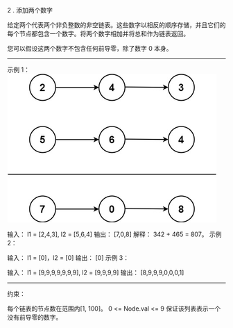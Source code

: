 2 . 添加两个数字

给定两个代表两个非负整数的非空链表。这些数字以相反的顺序存储，并且它们的每个节点都包含一个数字。将两个数字相加并将总和作为链表返回。

您可以假设这两个数字不包含任何前导零，除了数字 0 本身。

---

示例 1：
![img.png](img.png)

输入： l1 = [2,4,3], l2 = [5,6,4]
输出： [7,0,8]
解释： 342 + 465 = 807。
示例 2：

输入： l1 = [0]，l2 = [0]
输出： [0]
示例 3：

输入： l1 = [9,9,9,9,9,9,9], l2 = [9,9,9,9]
输出： [8,9,9,9,0,0,0,1]


---
约束：

每个链表的节点数在范围内[1, 100]。
0 <= Node.val <= 9
保证该列表表示一个没有前导零的数字。